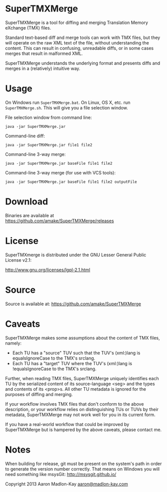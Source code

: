 SuperTMXMerge
=============

SuperTMXMerge is a tool for diffing and merging Translation Memory 
eXchange (TMX) files. 

Standard text-based diff and merge tools can work with TMX files, but 
they will operate on the raw XML text of the file, without understanding 
the content. This can result in confusing, unreadable diffs, or in some 
cases merges that result in malformed XML. 

SuperTMXMerge understands the underlying format and presents diffs and 
merges in a (relatively) intuitive way. 


Usage
=====

On Windows run `SuperTMXMerge.bat`. On Linux, OS X, etc. run
`SuperTMXMerge.sh`. This will give you a file selection window.

File selection window from command line:

    java -jar SuperTMXMerge.jar

Command-line diff:

    java -jar SuperTMXMerge.jar file1 file2

Command-line 3-way merge:

    java -jar SuperTMXMerge.jar baseFile file1 file2

Command-line 3-way merge (for use with VCS tools):

    java -jar SuperTMXMerge.jar baseFile file1 file2 outputFile


Download
========

Binaries are available at https://github.com/amake/SuperTMXMerge/releases


License
=======

SuperTMXmerge is distributed under the GNU Lesser General Public License 
v2.1:

http://www.gnu.org/licenses/lgpl-2.1.html


Source
======

Source is available at:
https://github.com/amake/SuperTMXMerge


Caveats
=======

SuperTMXMerge makes some assumptions about the content of TMX files, namely:
- Each TU has a "source" TUV such that the TUV's (xml:)lang is equalsIgnoreCase
  to the TMX's srclang.
- Each TU has a "target" TUV where the TUV's (xml:)lang is !equalsIgnoreCase to
  the TMX's srclang.

Further, when reading TMX files, SuperTMXMerge uniquely identifies each TU by
the serialized content of its source-language &lt;seg> and the types and
contents of its &lt;prop>s. All other TU metadata is ignored for the purposes
of diffing and merging.

If your workflow involves TMX files that don't conform to the above description,
or your workflow relies on distinguishing TUs or TUVs by their metadata,
SuperTMXMerge may not work well for you in its current form.

If you have a real-world workflow that could be improved by SuperTMXMerge but is
hampered by the above caveats, please contact me.


Notes
=====

When building for release, git must be present on the system's
path in order to generate the version number correctly. That means
on Windows you will need something like msysGit:
http://msysgit.github.io/

Copyright 2013 Aaron Madlon-Kay <aaron@madlon-kay.com>
